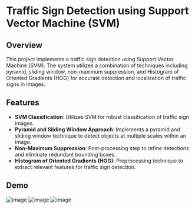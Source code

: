 # Traffic Sign Detection using Support Vector Machine (SVM)
## Overview
This project implements a traffic sign detection using Support Vector Machine (SVM). The system utilizes a combination of techniques including pyramid, sliding window, non-maximum suppression, and Histogram of Oriented Gradients (HOG) for accurate detection and localization of traffic signs in images.

## Features
* __SVM Classification__: Utilizes SVM for robust classification of traffic sign images.
* __Pyramid and Sliding Window Approach__: Implements a pyramid and sliding window technique to detect objects at multiple scales within an image.
* __Non-Maximum Suppression__: Post-processing step to refine detections and eliminate redundant bounding boxes.
* __Histogram of Oriented Gradients (HOG)__: Preprocessing technique to extract relevant features for traffic sign detection.

## Demo
![image](https://github.com/toan-ly/Traffic-Sign-Detection/assets/104543062/d8adaea3-587f-4cae-b055-738b3ac3ce8f)
![image](https://github.com/toan-ly/Traffic-Sign-Detection/assets/104543062/d6a8810d-0b3b-469a-8fae-8f69fa39d328)
![image](https://github.com/toan-ly/Traffic-Sign-Detection/assets/104543062/a37601d0-f169-4106-b20a-74f63e1d232f)
